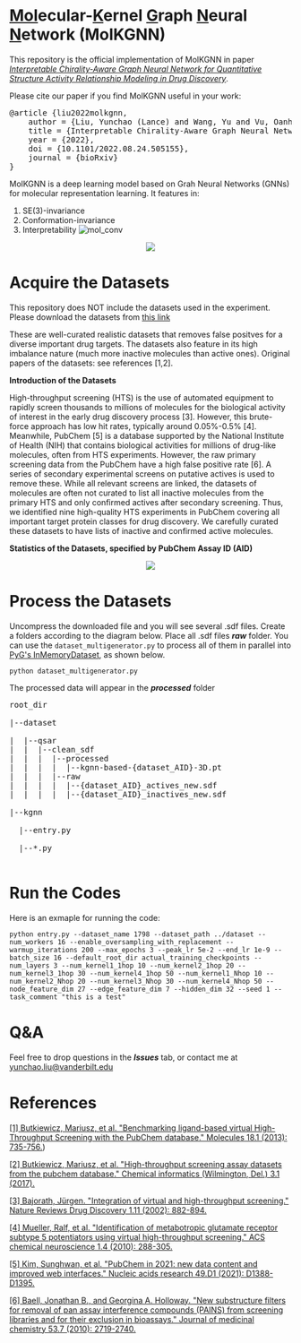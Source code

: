 # <ins>Mol</ins>ecular-<ins>K</ins>ernel <ins>G</ins>raph <ins>N</ins>eural <ins>N</ins>etwork (MolKGNN)
This repository is the official implementation of MolKGNN in paper [*Interpretable Chirality-Aware Graph Neural Network for Quantitative Structure Activity Relationship Modeling in Drug Discovery*](https://www.biorxiv.org/content/10.1101/2022.08.24.505155v1).

Please cite our paper if you find MolKGNN useful in your work:

<pre>
@article {liu2022molkgnn,
	author = {Liu, Yunchao (Lance) and Wang, Yu and Vu, Oanh and Moretti, Rocco and Bodenheimer, Bobby and Meiler, Jens and Derr, Tyler},
	title = {Interpretable Chirality-Aware Graph Neural Network for Quantitative Structure Activity Relationship Modeling in Drug Discovery},
	year = {2022},
	doi = {10.1101/2022.08.24.505155},
	journal = {bioRxiv}
} 
</pre>

MolKGNN is a deep learning model based on Grah Neural Networks (GNNs) for molecular representation learning. It features in:
1. SE(3)-invariance
2. Conformation-invariance
3. Interpretability
![mol_conv](https://user-images.githubusercontent.com/5760199/186030531-6bd363d4-73da-414b-8cb7-d4b136dd3812.png)

<p align="center">
  <img src="https://user-images.githubusercontent.com/5760199/186030469-28661a4e-ff48-43b3-b707-885629791032.png" />
</p>




# Acquire the Datasets

This repository does NOT include the datasets used in the experiment. Please download the datasets from [this link](https://figshare.com/articles/dataset/Well-curated_QSAR_datasets_for_diverse_protein_targets/20539893)

These are well-curated realistic datasets that removes false positves for a diverse important drug targets. The datasets also feature in its high imbalance nature (much more inactive molecules than active ones). Original papers of the datasets: see references [1,2]. 

**Introduction of the Datasets**

High-throughput screening (HTS) is the use of automated equipment to rapidly screen thousands to millions of molecules for the biological activity of interest in the early drug discovery process [3]. However, this brute-force approach has low hit rates, typically around 0.05\%-0.5\% [4]. Meanwhile, PubChem [5] is a database supported by the National Institute of Health (NIH) that contains biological activities for millions of drug-like molecules, often from HTS experiments. However, the raw primary screening data from the PubChem have a high false positive rate [6]. A series of secondary experimental screens on putative actives is used to remove these. While all relevant screens are linked, the datasets of molecules are often not curated to list all inactive molecules from the primary HTS and only confirmed actives after secondary screening. Thus, we identified nine high-quality HTS experiments in PubChem covering all important target protein classes for drug discovery. We carefully curated these datasets to have lists of inactive and confirmed active molecules. 

**Statistics of the Datasets, specified by PubChem Assay ID (AID)**

<p align="center">
  <img src="https://user-images.githubusercontent.com/5760199/186287898-30e5d105-6d80-4580-af9f-3044d9b2c8f8.png" />
</p>

# Process the Datasets


Uncompress the downloaded file and you will see several .sdf files. Create a folders according to the diagram below. Place all .sdf files **<em>raw</em>** folder. 
You can use the `dataset_multigenerator.py` to process all of them in parallel into [PyG's InMemoryDataset](https://pytorch-geometric.readthedocs.io/en/latest/notes/create_dataset.html), as shown below.

`python dataset_multigenerator.py`

The processed data will appear in the **<em>processed</em>** folder

<pre>
root_dir

|--dataset

|  |--qsar
|  |  |--clean_sdf
|  |  |  |--processed
|  |  |  |  |--kgnn-based-{dataset_AID}-3D.pt
|  |  |  |--raw
|  |  |  |  |--{dataset_AID}_actives_new.sdf
|  |  |  |  |--{dataset_AID}_inactives_new.sdf
  
|--kgnn

  |--entry.py

  |--*.py

</pre>




# Run the Codes

Here is an exmaple for running the code:

`python entry.py --dataset_name 1798 --dataset_path ../dataset --num_workers 16 --enable_oversampling_with_replacement --warmup_iterations 200 --max_epochs 3 --peak_lr 5e-2 --end_lr 1e-9 --batch_size 16 --default_root_dir actual_training_checkpoints --num_layers 3 --num_kernel1_1hop 10 --num_kernel2_1hop 20 --num_kernel3_1hop 30 --num_kernel4_1hop 50 --num_kernel1_Nhop 10 --num_kernel2_Nhop 20 --num_kernel3_Nhop 30 --num_kernel4_Nhop 50 --node_feature_dim 27 --edge_feature_dim 7 --hidden_dim 32 --seed 1 --task_comment "this is a test"`

# Q&A

Feel free to drop questions in the **<em>Issues</em>** tab, or contact me at yunchao.liu@vanderbilt.edu
  

# References
[[1] Butkiewicz, Mariusz, et al. "Benchmarking ligand-based virtual High-Throughput Screening with the PubChem database." Molecules 18.1 (2013): 735-756.](https://www.mdpi.com/1420-3049/18/1/735))

[[2] Butkiewicz, Mariusz, et al. "High-throughput screening assay datasets from the pubchem database." Chemical informatics (Wilmington, Del.) 3.1 (2017).](https://www.ncbi.nlm.nih.gov/pmc/articles/PMC5962024/)

[[3] Bajorath, Jürgen. "Integration of virtual and high-throughput screening." Nature Reviews Drug Discovery 1.11 (2002): 882-894.](https://www.nature.com/articles/nrd941)

[[4] Mueller, Ralf, et al. "Identification of metabotropic glutamate receptor subtype 5 potentiators using virtual high-throughput screening." ACS chemical neuroscience 1.4 (2010): 288-305.](https://pubs.acs.org/doi/full/10.1021/cn9000389)

[[5] Kim, Sunghwan, et al. "PubChem in 2021: new data content and improved web interfaces." Nucleic acids research 49.D1 (2021): D1388-D1395.](https://academic.oup.com/nar/article-abstract/49/D1/D1388/5957164)

[[6] Baell, Jonathan B., and Georgina A. Holloway. "New substructure filters for removal of pan assay interference compounds (PAINS) from screening libraries and for their exclusion in bioassays." Journal of medicinal chemistry 53.7 (2010): 2719-2740.](https://pubs.acs.org/doi/abs/10.1021/jm901137j)

